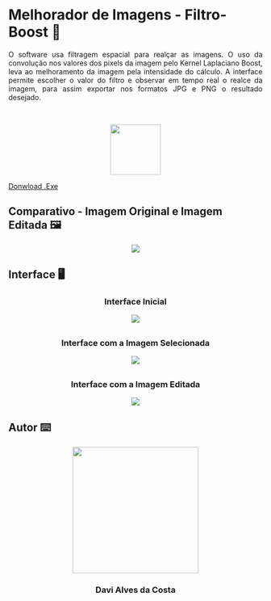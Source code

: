 # Melhorador de Imagens - Filtro-Boost 🚀 
<p align="justify"> O software usa filtragem espacial para realçar as imagens. O uso da convolução nos valores dos pixels da imagem pelo Kernel Laplaciano Boost, leva ao melhoramento da imagem pela intensidade do cálculo. A interface permite escolher o valor do filtro e observar em tempo real o realce da imagem, para assim exportar nos formatos JPG e PNG o resultado desejado. </p>

<br />
<p align="center">
  <img src="https://raw.githubusercontent.com/Davi4076018/Melhorador_de_Imagens-Filtro-Boost/main/readme-images/Icon%20google-drive.png" width = "100px"/>
  <br />
</p>

[Donwload .Exe](https://drive.google.com/file/d/19RcQe1nfwwCgkQ6w3arKjviuRzErCoZW/view?usp=sharing)

## Comparativo - Imagem Original e Imagem Editada 🖼️

<p align="center" >
  <img src="https://raw.githubusercontent.com/Davi4076018/Melhorador_de_Imagens-Filtro-Boost/main/readme-images/Comparando%20Imagens%20-%20Laika.png" />
</p>

##

## Interface 🖥️<br>

### <p align="center"> Interface Inicial</p>

<p align="center">
  <img src="https://raw.githubusercontent.com/Davi4076018/Melhorador_de_Imagens-Filtro-Boost/main/readme-images/Interface%20Inicial.PNG" />
</p>


##

### <p align="center"> Interface com a Imagem Selecionada </p>

<p align="center">
  <img src="https://raw.githubusercontent.com/Davi4076018/Melhorador_de_Imagens-Filtro-Boost/main/readme-images/Interface%20com%20a%20Imagem%20Selecionada.PNG" />
</p>


##

### <p align="center"> Interface com a Imagem Editada </p>

<p align="center">
  <img src="https://raw.githubusercontent.com/Davi4076018/Melhorador_de_Imagens-Filtro-Boost/main/readme-images/Interface%20com%20a%20Imagem%20Editada.PNG" />
</p>



## Autor ⌨️

<p align="center">
  <img src= "https://avatars.githubusercontent.com/u/89622689?v=4" width = "250px"></a>
  <h3 align="center">Davi Alves da Costa</h3>
</p>
